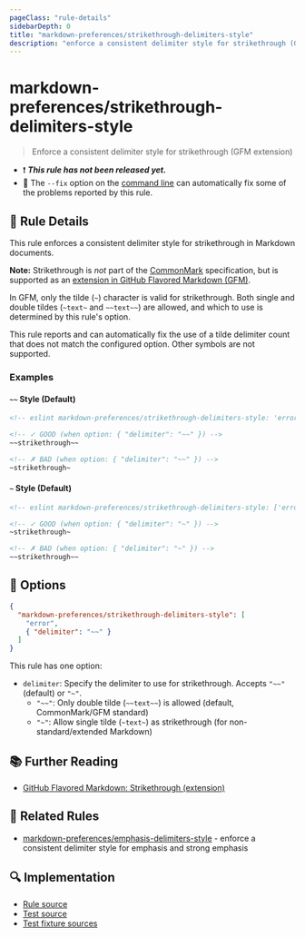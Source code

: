```yaml
---
pageClass: "rule-details"
sidebarDepth: 0
title: "markdown-preferences/strikethrough-delimiters-style"
description: "enforce a consistent delimiter style for strikethrough (GFM extension)"
---
```


# markdown-preferences/strikethrough-delimiters-style

> Enforce a consistent delimiter style for strikethrough (GFM extension)

- ❗ <badge text="This rule has not been released yet." vertical="middle" type="error"> **_This rule has not been released yet._** </badge>
- 🔧 The `--fix` option on the [command line](https://eslint.org/docs/user-guide/command-line-interface#fixing-problems) can automatically fix some of the problems reported by this rule.

## 📖 Rule Details

This rule enforces a consistent delimiter style for strikethrough in Markdown documents.

**Note:** Strikethrough is _not_ part of the [CommonMark](https://spec.commonmark.org/) specification, but is supported as an [extension in GitHub Flavored Markdown (GFM)][GitHub Flavored Markdown: Strikethrough (extension)].

In GFM, only the tilde (`~`) character is valid for strikethrough. Both single and double tildes (`~text~` and `~~text~~`) are allowed, and which to use is determined by this rule's option.

This rule reports and can automatically fix the use of a tilde delimiter count that does not match the configured option. Other symbols are not supported.

### Examples

#### `~~` Style (Default)

<!-- prettier-ignore-start -->

<!-- eslint-skip -->

```md
<!-- eslint markdown-preferences/strikethrough-delimiters-style: 'error' -->

<!-- ✓ GOOD (when option: { "delimiter": "~~" }) -->
~~strikethrough~~

<!-- ✗ BAD (when option: { "delimiter": "~~" }) -->
~strikethrough~
```

<!-- prettier-ignore-end -->

#### `~` Style (Default)

<!-- prettier-ignore-start -->

<!-- eslint-skip -->

```md
<!-- eslint markdown-preferences/strikethrough-delimiters-style: ['error', { "delimiter": "~" }] -->

<!-- ✓ GOOD (when option: { "delimiter": "~" }) -->
~strikethrough~

<!-- ✗ BAD (when option: { "delimiter": "~" }) -->
~~strikethrough~~
```

<!-- prettier-ignore-end -->

## 🔧 Options

```json
{
  "markdown-preferences/strikethrough-delimiters-style": [
    "error",
    { "delimiter": "~~" }
  ]
}
```

This rule has one option:

- `delimiter`: Specify the delimiter to use for strikethrough. Accepts `"~~"` (default) or `"~"`.
  - `"~~"`: Only double tilde (`~~text~~`) is allowed (default, CommonMark/GFM standard)
  - `"~"`: Allow single tilde (`~text~`) as strikethrough (for non-standard/extended Markdown)

## 📚 Further Reading

- [GitHub Flavored Markdown: Strikethrough (extension)]

[GitHub Flavored Markdown: Strikethrough (extension)]: https://github.github.com/gfm/#strikethrough-extension-

## 👫 Related Rules

- [markdown-preferences/emphasis-delimiters-style](./emphasis-delimiters-style.md) - enforce a consistent delimiter style for emphasis and strong emphasis

## 🔍 Implementation

<!-- eslint-disable markdown-links/no-dead-urls -- Auto generated -->

- [Rule source](https://github.com/ota-meshi/eslint-plugin-markdown-preferences/blob/main/src/rules/strikethrough-delimiters-style.ts)
- [Test source](https://github.com/ota-meshi/eslint-plugin-markdown-preferences/blob/main/tests/src/rules/strikethrough-delimiters-style.ts)
- [Test fixture sources](https://github.com/ota-meshi/eslint-plugin-markdown-preferences/tree/main/tests/fixtures/rules/strikethrough-delimiters-style)

<!-- eslint-enable markdown-links/no-dead-urls -- Auto generated -->
